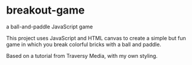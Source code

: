 # breakout-game
a ball-and-paddle JavaScript game

This project uses JavaScript and HTML canvas to create a simple but fun game in which you break colorful bricks with a ball and paddle.

Based on a tutorial from Traversy Media, with my own styling.
